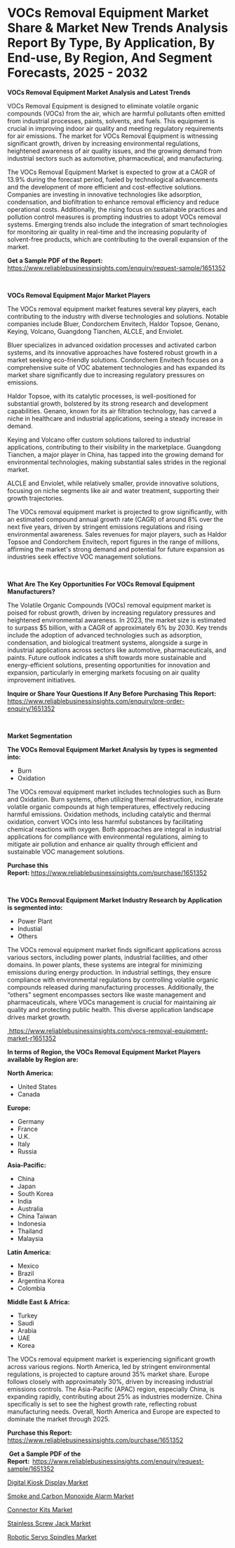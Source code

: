 <p><h1>VOCs Removal Equipment Market Share & Market New Trends Analysis Report By Type, By Application, By End-use, By Region, And Segment Forecasts, 2025 - 2032</h1></p><p><strong>VOCs Removal Equipment Market Analysis and Latest Trends</strong></p>
<p><p>VOCs Removal Equipment is designed to eliminate volatile organic compounds (VOCs) from the air, which are harmful pollutants often emitted from industrial processes, paints, solvents, and fuels. This equipment is crucial in improving indoor air quality and meeting regulatory requirements for air emissions. The market for VOCs Removal Equipment is witnessing significant growth, driven by increasing environmental regulations, heightened awareness of air quality issues, and the growing demand from industrial sectors such as automotive, pharmaceutical, and manufacturing.</p><p>The VOCs Removal Equipment Market is expected to grow at a CAGR of 13.9% during the forecast period, fueled by technological advancements and the development of more efficient and cost-effective solutions. Companies are investing in innovative technologies like adsorption, condensation, and biofiltration to enhance removal efficiency and reduce operational costs. Additionally, the rising focus on sustainable practices and pollution control measures is prompting industries to adopt VOCs removal systems. Emerging trends also include the integration of smart technologies for monitoring air quality in real-time and the increasing popularity of solvent-free products, which are contributing to the overall expansion of the market.</p></p>
<p><strong>Get a Sample PDF of the Report:&nbsp;</strong> <a href="https://www.reliablebusinessinsights.com/enquiry/request-sample/1651352?utm_campaign=1873&utm_medium=2&utm_source=Github&utm_content=ia&utm_term=23032025&utm_id=vocs-removal-equipment">https://www.reliablebusinessinsights.com/enquiry/request-sample/1651352</a></p>
<p>&nbsp;</p>
<p><strong>VOCs Removal Equipment Major Market Players</strong></p>
<p><p>The VOCs removal equipment market features several key players, each contributing to the industry with diverse technologies and solutions. Notable companies include Bluer, Condorchem Envitech, Haldor Topsoe, Genano, Keying, Volcano, Guangdong Tianchen, ALCLE, and Enviolet.</p><p>Bluer specializes in advanced oxidation processes and activated carbon systems, and its innovative approaches have fostered robust growth in a market seeking eco-friendly solutions. Condorchem Envitech focuses on a comprehensive suite of VOC abatement technologies and has expanded its market share significantly due to increasing regulatory pressures on emissions.</p><p>Haldor Topsoe, with its catalytic processes, is well-positioned for substantial growth, bolstered by its strong research and development capabilities. Genano, known for its air filtration technology, has carved a niche in healthcare and industrial applications, seeing a steady increase in demand. </p><p>Keying and Volcano offer custom solutions tailored to industrial applications, contributing to their visibility in the marketplace. Guangdong Tianchen, a major player in China, has tapped into the growing demand for environmental technologies, making substantial sales strides in the regional market. </p><p>ALCLE and Enviolet, while relatively smaller, provide innovative solutions, focusing on niche segments like air and water treatment, supporting their growth trajectories.</p><p>The VOCs removal equipment market is projected to grow significantly, with an estimated compound annual growth rate (CAGR) of around 8% over the next five years, driven by stringent emissions regulations and rising environmental awareness. Sales revenues for major players, such as Haldor Topsoe and Condorchem Envitech, report figures in the range of millions, affirming the market's strong demand and potential for future expansion as industries seek effective VOC management solutions.</p></p>
<p>&nbsp;</p>
<p><strong>What Are The Key Opportunities For VOCs Removal Equipment Manufacturers?</strong></p>
<p><p>The Volatile Organic Compounds (VOCs) removal equipment market is poised for robust growth, driven by increasing regulatory pressures and heightened environmental awareness. In 2023, the market size is estimated to surpass $5 billion, with a CAGR of approximately 6% by 2030. Key trends include the adoption of advanced technologies such as adsorption, condensation, and biological treatment systems, alongside a surge in industrial applications across sectors like automotive, pharmaceuticals, and paints. Future outlook indicates a shift towards more sustainable and energy-efficient solutions, presenting opportunities for innovation and expansion, particularly in emerging markets focusing on air quality improvement initiatives.</p></p>
<p><strong>Inquire or Share Your Questions If Any Before Purchasing This Report:</strong> <a href="https://www.reliablebusinessinsights.com/enquiry/pre-order-enquiry/1651352?utm_campaign=1873&utm_medium=2&utm_source=Github&utm_content=ia&utm_term=23032025&utm_id=vocs-removal-equipment">https://www.reliablebusinessinsights.com/enquiry/pre-order-enquiry/1651352</a></p>
<p>&nbsp;</p>
<p><strong>Market Segmentation</strong></p>
<p><strong>The VOCs Removal Equipment Market Analysis by types is segmented into:</strong></p>
<p><ul><li>Burn</li><li>Oxidation</li></ul></p>
<p><p>The VOCs removal equipment market includes technologies such as Burn and Oxidation. Burn systems, often utilizing thermal destruction, incinerate volatile organic compounds at high temperatures, effectively reducing harmful emissions. Oxidation methods, including catalytic and thermal oxidation, convert VOCs into less harmful substances by facilitating chemical reactions with oxygen. Both approaches are integral in industrial applications for compliance with environmental regulations, aiming to mitigate air pollution and enhance air quality through efficient and sustainable VOC management solutions.</p></p>
<p><strong>Purchase this Report:&nbsp;</strong><a href="https://www.reliablebusinessinsights.com/purchase/1651352?utm_campaign=1873&utm_medium=2&utm_source=Github&utm_content=ia&utm_term=23032025&utm_id=vocs-removal-equipment">https://www.reliablebusinessinsights.com/purchase/1651352</a></p>
<p>&nbsp;</p>
<p><strong>The VOCs Removal Equipment Market Industry Research by Application is segmented into:</strong></p>
<p><ul><li>Power Plant</li><li>Industial</li><li>Others</li></ul></p>
<p><p>The VOCs removal equipment market finds significant applications across various sectors, including power plants, industrial facilities, and other domains. In power plants, these systems are integral for minimizing emissions during energy production. In industrial settings, they ensure compliance with environmental regulations by controlling volatile organic compounds released during manufacturing processes. Additionally, the “others” segment encompasses sectors like waste management and pharmaceuticals, where VOCs management is crucial for maintaining air quality and protecting public health. This diverse application landscape drives market growth.</p></p>
<p><a href="https://www.reliablebusinessinsights.com/vocs-removal-equipment-market-r1651352?utm_campaign=1873&utm_medium=2&utm_source=Github&utm_content=ia&utm_term=23032025&utm_id=vocs-removal-equipment">&nbsp;https://www.reliablebusinessinsights.com/vocs-removal-equipment-market-r1651352</a></p>
<p><strong>In terms of Region, the VOCs Removal Equipment Market Players available by Region are:</strong></p>
<p>
    <p> <strong> North America: </strong>
        <ul>
            <li>United States</li>
            <li>Canada</li>
        </ul>
        </p> 
    <p> <strong> Europe: </strong>
        <ul>
            <li>Germany</li>
            <li>France</li>
            <li>U.K.</li>
            <li>Italy</li>
            <li>Russia</li>
        </ul>
        </p> 
    <p> <strong> Asia-Pacific: </strong>
        <ul>
            <li>China</li>
            <li>Japan</li>
            <li>South Korea</li>
            <li>India</li>
            <li>Australia</li>
            <li>China Taiwan</li>
            <li>Indonesia</li>
            <li>Thailand</li>
            <li>Malaysia</li>
        </ul>
        </p> 
    <p> <strong> Latin America: </strong>
        <ul>
            <li>Mexico</li>
            <li>Brazil</li>
            <li>Argentina Korea</li>
            <li>Colombia</li>
        </ul>
        </p> 
    <p> <strong> Middle East & Africa: </strong>
        <ul>
            <li>Turkey</li>
            <li>Saudi</li>
            <li>Arabia</li>
            <li>UAE</li>
            <li>Korea</li>
        </ul>
    </p>
    </p>
<p><p>The VOCs removal equipment market is experiencing significant growth across various regions. North America, led by stringent environmental regulations, is projected to capture around 35% market share. Europe follows closely with approximately 30%, driven by increasing industrial emissions controls. The Asia-Pacific (APAC) region, especially China, is expanding rapidly, contributing about 25% as industries modernize. China specifically is set to see the highest growth rate, reflecting robust manufacturing needs. Overall, North America and Europe are expected to dominate the market through 2025.</p></p>
<p><strong>Purchase this Report: </strong><a href="https://www.reliablebusinessinsights.com/purchase/1651352?utm_campaign=1873&utm_medium=2&utm_source=Github&utm_content=ia&utm_term=23032025&utm_id=vocs-removal-equipment">https://www.reliablebusinessinsights.com/purchase/1651352</a></p>
<p>&nbsp;<strong>Get a Sample PDF of the Report:&nbsp;&nbsp;</strong><a href="https://www.reliablebusinessinsights.com/enquiry/request-sample/1651352?utm_campaign=1873&utm_medium=2&utm_source=Github&utm_content=ia&utm_term=23032025&utm_id=vocs-removal-equipment">https://www.reliablebusinessinsights.com/enquiry/request-sample/1651352</a></p>
<p><strong></strong></p>
<p><p><a href="https://www.linkedin.com/pulse/digital-kiosk-display-market-growth-from-2025-2032-projected-n7ddf?utm_campaign=1873&utm_medium=2&utm_source=Github&utm_content=ia&utm_term=23032025&utm_id=vocs-removal-equipment">Digital Kiosk Display Market</a></p><p><a href="https://www.linkedin.com/pulse/report-impact-latest-trends-smoke-carbon-monoxide-alarm-d4aif?utm_campaign=1873&utm_medium=2&utm_source=Github&utm_content=ia&utm_term=23032025&utm_id=vocs-removal-equipment">Smoke and Carbon Monoxide Alarm Market</a></p><p><a href="https://www.linkedin.com/pulse/global-connector-kits-market-insights-size-share-trends-growth-hnmmf?utm_campaign=1873&utm_medium=2&utm_source=Github&utm_content=ia&utm_term=23032025&utm_id=vocs-removal-equipment">Connector Kits Market</a></p><p><a href="https://github.com/artussavasrv/Market-Research-Report-List-1/blob/main/stainless-screw-jack-market.md?utm_campaign=1873&utm_medium=2&utm_source=Github&utm_content=ia&utm_term=23032025&utm_id=vocs-removal-equipment">Stainless Screw Jack Market</a></p><p><a href="https://github.com/abbasgwiltke/Market-Research-Report-List-1/blob/main/robotic-servo-spindles-market.md?utm_campaign=1873&utm_medium=2&utm_source=Github&utm_content=ia&utm_term=23032025&utm_id=vocs-removal-equipment">Robotic Servo Spindles Market</a></p></p>